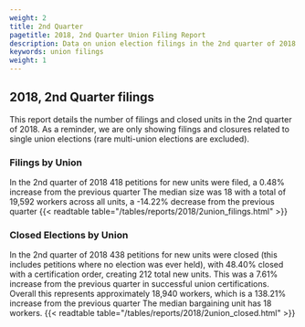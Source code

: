 ```yaml
---
weight: 2
title: 2nd Quarter
pagetitle: 2018, 2nd Quarter Union Filing Report
description: Data on union election filings in the 2nd quarter of 2018
keywords: union filings
weight: 1
---
```


## 2018, 2nd Quarter filings

This report details the number of filings and closed units in the 2nd quarter of 2018. As a reminder, we are only showing filings and closures related to single union elections (rare multi-union elections are excluded).

### Filings by Union
In the 2nd quarter of 2018 418 petitions for new units were filed, a 0.48% increase from the previous quarter The median size was 18 with a total of 19,592 workers across all units, a -14.22% decrease from the previous quarter
{{< readtable table="/tables/reports/2018/2union_filings.html" >}}

### Closed Elections by Union
In the 2nd quarter of 2018 438 petitions for new units were closed (this includes petitions where no election was ever held), with 48.40% closed with a certification order, creating 212 total new units. This was a 7.61% increase from the previous quarter in successful union certifications. Overall this represents approximately 18,940 workers, which is a 138.21% increase from the previous quarter The median bargaining unit has 18 workers.
{{< readtable table="/tables/reports/2018/2union_closed.html" >}}
